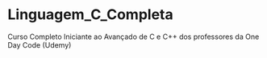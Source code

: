 # Linguagem_C_Completa
Curso Completo Iniciante ao Avançado de C e C++ dos professores da One Day Code (Udemy)
